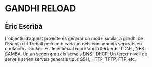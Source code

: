 # GANDHI RELOAD
## Èric Escribà


L’objectiu d’aquest projecte és generar un model similar a gandhi de l’Escola del Treball però amb cada un dels components separats en containers Docker. 
És de especial importància Kerberos, LDAP , NFS i SAMBA. 
Un un segon grau els serveis DNS i DHCP. Un tercer nivell de serveis serien serveis generals tipus SSH, HTTP, TFTP, FTP, etc.


